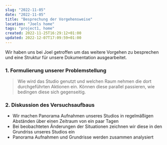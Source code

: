 ```yaml
---
slug: "2022-11-05"
date: "2022-11-05"
title: "Besprechung der Vorgehensweise"
location: "Joels home"
tags: "project1, home"
created: 2022-11-25T16:29:12+01:00
updated: 2022-12-07T17:09:59+01:00
---
```



Wir haben uns bei Joel getroffen um das weitere Vorgehen zu besprechen und eine Struktur für unsere Dokumentation ausgearbeitet.

### 1. Formulierung unserer Problemstellung
> Wie wird das Studio genutzt und welchen Raum nehmen die dort durchgeführten Aktionen ein. Können diese parallel passieren, wie bedingen diese sich gegenseitig.

### 2. Diskussion des Versuchsaufbaus
- Wir machen Panorama Aufnahmen unseres Studios in regelmäßigen Abständen über einen Zeitraum von ein paar Tagen
- Bei beobachteten Änderungen der Situationen zeichnen wir diese in den Grundriss unseres Studios ein
- Panorama Aufnahmen und Grundrisse werden zusammen analysiert
